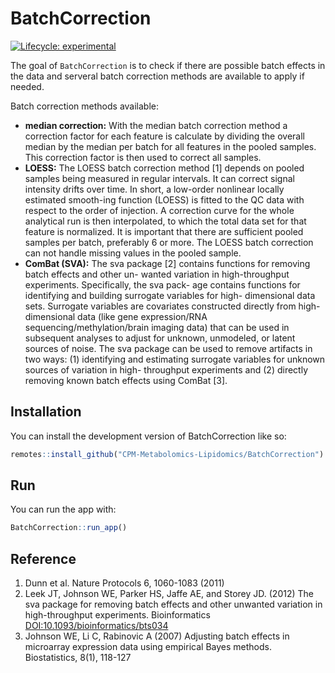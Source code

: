 
<!-- README.md is generated from README.Rmd. Please edit that file -->

# BatchCorrection

<!-- badges: start -->

[![Lifecycle:
experimental](https://img.shields.io/badge/lifecycle-experimental-orange.svg)](https://lifecycle.r-lib.org/articles/stages.html#experimental)
<!-- badges: end -->

The goal of `BatchCorrection` is to check if there are possible batch
effects in the data and serveral batch correction methods are available
to apply if needed.

Batch correction methods available:

- **median correction:** With the median batch correction method a
  correction factor for each feature is calculate by dividing the
  overall median by the median per batch for all features in the pooled
  samples. This correction factor is then used to correct all samples.
- **LOESS:** The LOESS batch correction method \[1\] depends on pooled
  samples being measured in regular intervals. It can correct signal
  intensity drifts over time. In short, a low-order nonlinear locally
  estimated smooth-ing function (LOESS) is fitted to the QC data with
  respect to the order of injection. A correction curve for the whole
  analytical run is then interpolated, to which the total data set for
  that feature is normalized. It is important that there are sufficient
  pooled samples per batch, preferably 6 or more. The LOESS batch
  correction can not handle missing values in the pooled sample.
- **ComBat (SVA):** The sva package \[2\] contains functions for
  removing batch effects and other un- wanted variation in
  high-throughput experiments. Specifically, the sva pack- age contains
  functions for identifying and building surrogate variables for high-
  dimensional data sets. Surrogate variables are covariates constructed
  directly from high-dimensional data (like gene expression/RNA
  sequencing/methylation/brain imaging data) that can be used in
  subsequent analyses to adjust for unknown, unmodeled, or latent
  sources of noise. The sva package can be used to remove artifacts in
  two ways: (1) identifying and estimating surrogate variables for
  unknown sources of variation in high- throughput experiments and (2)
  directly removing known batch effects using ComBat \[3\].

## Installation

You can install the development version of BatchCorrection like so:

``` r
remotes::install_github("CPM-Metabolomics-Lipidomics/BatchCorrection")
```

## Run

You can run the app with:

``` r
BatchCorrection::run_app()
```

## Reference

1.  Dunn et al. Nature Protocols 6, 1060-1083 (2011)
2.  Leek JT, Johnson WE, Parker HS, Jaffe AE, and Storey JD. (2012) The
    sva package for removing batch effects and other unwanted variation
    in high-throughput experiments. Bioinformatics
    <DOI:10.1093/bioinformatics/bts034>
3.  Johnson WE, Li C, Rabinovic A (2007) Adjusting batch effects in
    microarray expression data using empirical Bayes methods.
    Biostatistics, 8(1), 118-127

